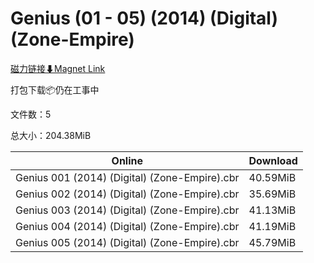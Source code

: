# Genius (01 - 05) (2014) (Digital) (Zone-Empire)

[磁力链接⬇Magnet Link](magnet:?xt=urn:btih:054258e0b270b8675057bf9bdfae5774f5491fd9&dn=Genius%20%2801%20-%2005%29%20%282014%29%20%28Digital%29%20%28Zone-Empire%29)

打包下载📦仍在工事中

文件数：5

总大小：204.38MiB

Online | Download
--- | ---
Genius 001 (2014) (Digital) (Zone-Empire).cbr | 40.59MiB
Genius 002 (2014) (Digital) (Zone-Empire).cbr | 35.69MiB
Genius 003 (2014) (Digital) (Zone-Empire).cbr | 41.13MiB
Genius 004 (2014) (Digital) (Zone-Empire).cbr | 41.19MiB
Genius 005 (2014) (Digital) (Zone-Empire).cbr | 45.79MiB